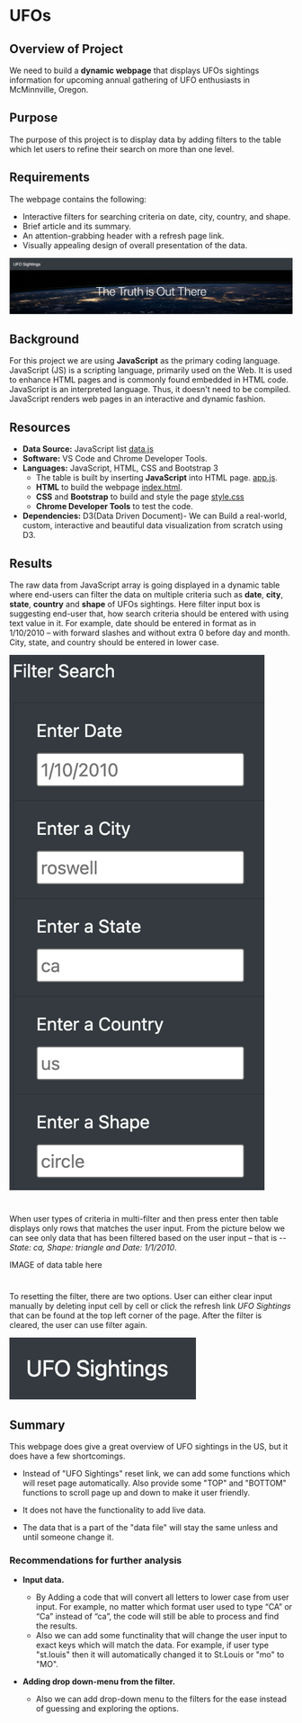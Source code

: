 # UFOs

## Overview of Project
We need to build a **dynamic webpage** that displays UFOs sightings information for upcoming annual gathering of UFO enthusiasts in McMinnville, Oregon.

## Purpose

 The purpose of this project is to display data by adding filters to the table which let users to refine their search on more than one level.  

## Requirements
The webpage contains the following:
-   Interactive filters for searching criteria on date, city, country, and shape.
-   Brief article and its summary.
-   An attention-grabbing header with a refresh page link.
-   Visually appealing design of overall presentation of the data.

![UFOs](https://github.com/Lauramasonjar/UFOs/blob/main/images/website_header.png)

## Background 
For this project we are using **JavaScript** as the primary coding language. JavaScript (JS) is a scripting language, primarily used on the Web. It is used to enhance HTML pages and is commonly found embedded in HTML code. JavaScript is an interpreted language. Thus, it doesn't need to be compiled. JavaScript renders web pages in an interactive and dynamic fashion.

## Resources

- **Data Source:** JavaScript list [data.js](static/js/data.js)
- **Software:** VS Code and Chrome Developer Tools.
- **Languages:** JavaScript, HTML, CSS and Bootstrap 3
  - The table is built by inserting **JavaScript** into HTML page. [app.js]( static/js/app.js).
  - **HTML** to build the webpage [index.html](index.html).
  - **CSS** and **Bootstrap** to build and style the page [style.css](static/css/style.css)
  - **Chrome Developer Tools** to test the code.
- **Dependencies:** D3(Data Driven Document)- We can Build a real-world, custom, interactive and beautiful data visualization from scratch using D3.

## Results

The raw data from JavaScript array is going displayed in a dynamic table where end-users can filter the data on multiple criteria such as **date**, **city**, **state**, **country** and **shape** of UFOs sightings. 
Here filter input box is suggesting end-user that, how search criteria should be entered with using text value in it. For example, date should be entered in format as in 1/10/2010 – with forward slashes and without extra 0 before day and month. City, state, and country should be entered in lower case.

![UFOs](https://github.com/Lauramasonjar/UFOs/blob/main/images/filter_boxes.png)

#
When user types of criteria in multi-filter and then press enter then table displays only rows that matches the user input. From the picture below we can see only data that has been filtered based on the user input – that is -- *State: ca, Shape: triangle and Date: 1/1/2010*.


IMAGE of data table here

# 
To resetting the filter, there are two options. User can either clear input manually by deleting input cell by cell or click the refresh link *UFO Sightings* that can be found at the top left corner of the page. After the filter is cleared, the user can use filter again.

![UFOs](https://github.com/Lauramasonjar/UFOs/blob/main/images/refresh_button.png)

## Summary

This webpage does give a great overview of UFO sightings in the US, but it does have a few shortcomings. 

- Instead of "UFO Sightings" reset link, we can add some functions which will reset page automatically. Also provide some "TOP" and "BOTTOM" functions to scroll page up and down to make it user friendly.

- It does not have the functionality to add live data. 

- The data that is a part of the "data file" will stay the same unless and until someone change it.


### Recommendations for further analysis

- **Input data.** 
  - By Adding a code that will convert all letters to lower case from user input. For example, no matter which format user used to type “CA” or “Ca” instead of “ca”, the code will still be able to process and find the results.
  -  Also we can add some functinality that will change the user input to exact keys which will match the data. For example, if user type "st.louis" then it will automatically changed it to St.Louis or "mo" to "MO".

- **Adding drop down-menu from the filter.**
  -  Also we can add drop-down menu to the filters for the ease instead of guessing and exploring the options.

